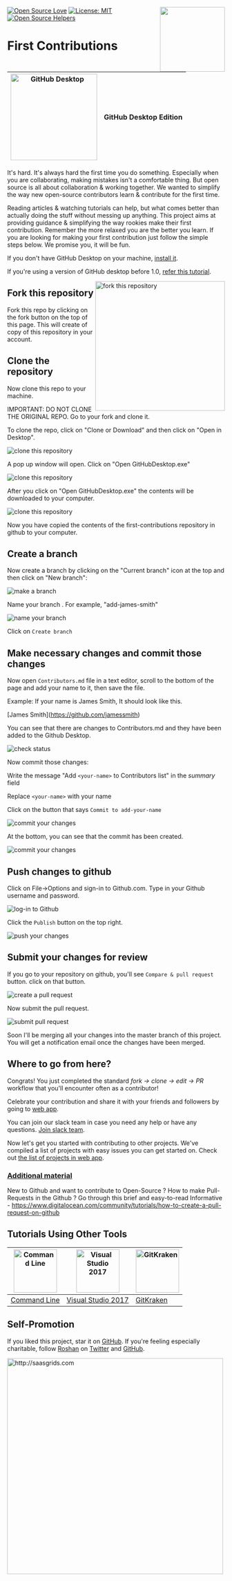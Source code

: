 [![Open Source Love](https://badges.frapsoft.com/os/v1/open-source.svg?v=103)](https://github.com/ellerbrock/open-source-badges/)
[<img align="right" width="150" src="assets/join-slack-team.png">](https://join.slack.com/t/firstcontributors/shared_invite/enQtMzE1MTYwNzI3ODQ0LTZiMDA2OGI2NTYyNjM1MTFiNTc4YTRhZTg4OWZjMzA0ZWZmY2UxYzVkMzI1ZmVmOWI4ODdkZWQwNTM2NDVmNjY)
[![License: MIT](https://img.shields.io/badge/License-MIT-green.svg)](https://opensource.org/licenses/MIT)
[![Open Source Helpers](https://www.codetriage.com/roshanjossey/first-contributions/badges/users.svg)](https://www.codetriage.com/roshanjossey/first-contributions)


# First Contributions

|<img alt="GitHub Desktop" src="https://desktop.github.com/images/desktop-icon.svg" width="200">|GitHub Desktop Edition|
|---|---|

It's hard. It's always hard the first time you do something. Especially when you are collaborating, making mistakes isn't a comfortable thing. But open source is all about collaboration & working together. We wanted to simplify the way new open-source contributors learn & contribute for the first time.

Reading articles & watching tutorials can help, but what comes better than actually doing the stuff without messing up anything. This project aims at providing guidance & simplifying the way rookies make their first contribution. Remember the more relaxed you are the better you learn. If you are looking for making your first contribution just follow the simple steps below. We promise you, it will be fun.

If you don't have GitHub Desktop on your machine, [install it](https://desktop.github.com/).

If you're using a version of GitHub desktop before 1.0, [refer this tutorial](github-desktop-old-version-tutorial.md).

<img align="right" width="300" src="assets/fork.png" alt="fork this repository" />

## Fork this repository

Fork this repo by clicking on the fork button on the top of this page.
This will create of copy of this repository in your account.

## Clone the repository

Now clone this repo to your machine.

IMPORTANT: DO NOT CLONE THE ORIGINAL REPO. Go to your fork and clone it. 

To clone the repo, click on "Clone or Download" and then click on "Open in Desktop".

<img style="left;" src="assets/dt1-clonetodesktop.png" alt="clone this repository" />

A pop up window will open. Click on "Open GitHubDesktop.exe"

<img style="left;" src="assets/dt1-open-githubdesktop.png" alt="clone this repository" />

After you click on "Open GitHubDesktop.exe" the contents will be downloaded to your computer.

<img style="left;" src="assets/dt1-downloaded.png" alt="clone this repository" />

Now you have copied the contents of the first-contributions repository in github to your computer.

## Create a branch

Now create a branch by clicking on the "Current branch" icon at the top and then click on "New branch":

<img style="left;" src="assets/dt1-create-branch.png" alt="make a branch" />

Name your branch <add-your-name>. For example, "add-james-smith"

<img style="left;" src="assets/dt1-create-branch-name.png" alt="name your branch" />

Click on `Create branch`

## Make necessary changes and commit those changes

Now open `Contributors.md` file in a text editor, scroll to the bottom of the page and add your name to it, then save the file. 

Example: If your name is James Smith, It should look like this.

\[James Smith](https://github.com/jamessmith)

You can see that there are changes to Contributors.md and they have been added to the Github Desktop.

<img style="left;" src="assets/dt1-status.png" alt="check status" />

Now commit those changes:

Write the message "Add `<your-name>` to Contributors list" in the *summary* field

Replace `<your-name>` with your name

Click on the button that says `Commit to add-your-name`

<img style="left;" src="assets/dt1-commit1.png" alt="commit your changes" />

At the bottom, you can see that the commit has been created.

<img style="left;" src="assets/dt1-commit2.png" alt="commit your changes" />

## Push changes to github

Click on File->Options and sign-in to Github.com. Type in your Github username and password.

<img style="left;" src="assets/dt1-sign-in.png" alt="log-in to Github" />

Click the `Publish` button on the top right.

<img style="left;" src="assets/dt1-publish1.png" alt="push your changes" />

## Submit your changes for review

If you go to your repository on github, you'll see  `Compare & pull request` button. click on that button.

<img style="left;" src="assets/compare-and-pull.png" alt="create a pull request" />

Now submit the pull request.

<img style="left;" src="assets/submit-pull-request.png" alt="submit pull request" />

Soon I'll be merging all your changes into the master branch of this project. You will get a notification email once the changes have been merged.

## Where to go from here?

Congrats!  You just completed the standard _fork -> clone -> edit -> PR_ workflow that you'll encounter often as a contributor!

Celebrate your contribution and share it with your friends and followers by going to [web app](https://roshanjossey.github.io/first-contributions/#social-share).

You can join our slack team in case you need any help or have any questions. [Join slack team](https://join.slack.com/t/firstcontributors/shared_invite/enQtMzE1MTYwNzI3ODQ0LTZiMDA2OGI2NTYyNjM1MTFiNTc4YTRhZTg4OWZjMzA0ZWZmY2UxYzVkMzI1ZmVmOWI4ODdkZWQwNTM2NDVmNjY).

Now let's get you started with contributing to other projects. We've compiled a list of projects with easy issues you can get started on. Check out [the list of projects in web app](https://roshanjossey.github.io/first-contributions/#project-list).

### [Additional material](additional-material/git_workflow_senarios/additional-material.md)

New to Github and want to contribute to Open-Source ? How to make Pull-Requests in the Github ?
Go through this brief and easy-to-read Informative - https://www.digitalocean.com/community/tutorials/how-to-create-a-pull-request-on-github

## Tutorials Using Other Tools

|<a href="README.md"><img alt="Command Line" src="http://cdn.osxdaily.com/wp-content/uploads/2014/08/terminal-icon-osx-150x150.png" width="100"></a>|<a href="github-windows-vs2017-tutorial.md"><img alt="Visual Studio 2017" src="https://www.visualstudio.com/wp-content/uploads/2017/11/microsoft-visual-studio.svg" width="100"></a>|<a href="gitkraken-tutorial.md"><img alt="GitKraken" src="/assets/gk-icon.png" width="100"></a>|
|---|---|---|
|[Command Line](README.md)|[Visual Studio 2017](github-windows-vs2017-tutorial.md)|[GitKraken](gitkraken-tutorial.md)|

## Self-Promotion

If you liked this project, star it on [GitHub](https://github.com/Roshanjossey/first-contributions).
If you're feeling especially charitable, follow [Roshan](https://roshanjossey.github.io/) on
[Twitter](https://twitter.com/sudo__bangbang) and
[GitHub](https://github.com/roshanjossey).

<a href="http://saasgrids.com"> <img alt="http://saasgrids.com" src="assets/saasgrids-banner.png" width="500"></a>
